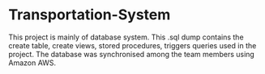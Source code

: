 # Transportation-System

This project is mainly of database system. This .sql dump contains the create table, create views, stored procedures, triggers queries used in the project.  The database was synchronised among the team members using Amazon AWS. 
